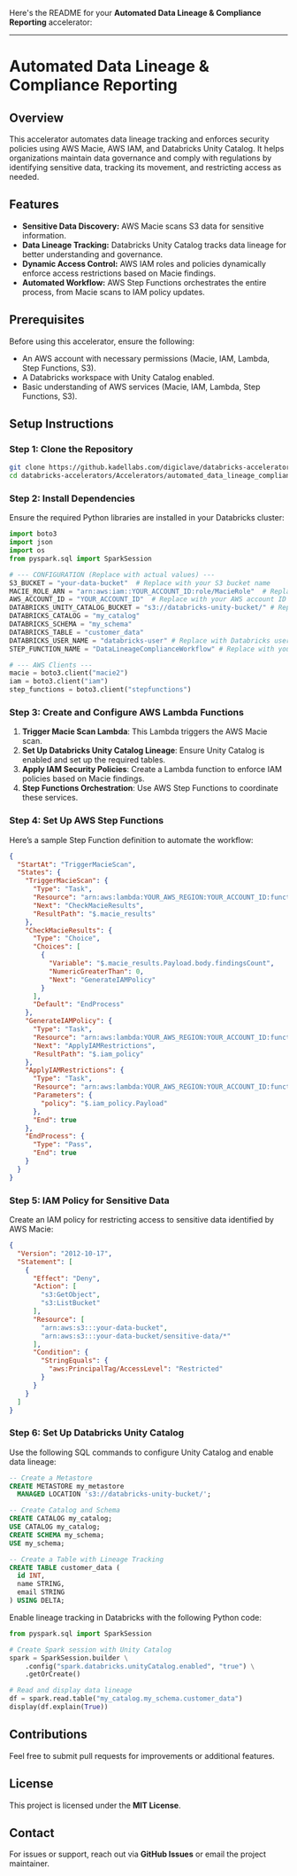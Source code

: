 Here's the README for your **Automated Data Lineage & Compliance Reporting** accelerator:

---

# Automated Data Lineage & Compliance Reporting

## Overview

This accelerator automates data lineage tracking and enforces security policies using AWS Macie, AWS IAM, and Databricks Unity Catalog. It helps organizations maintain data governance and comply with regulations by identifying sensitive data, tracking its movement, and restricting access as needed.

## Features

- **Sensitive Data Discovery:** AWS Macie scans S3 data for sensitive information.
- **Data Lineage Tracking:** Databricks Unity Catalog tracks data lineage for better understanding and governance.
- **Dynamic Access Control:** AWS IAM roles and policies dynamically enforce access restrictions based on Macie findings.
- **Automated Workflow:** AWS Step Functions orchestrates the entire process, from Macie scans to IAM policy updates.

## Prerequisites

Before using this accelerator, ensure the following:

- An AWS account with necessary permissions (Macie, IAM, Lambda, Step Functions, S3).
- A Databricks workspace with Unity Catalog enabled.
- Basic understanding of AWS services (Macie, IAM, Lambda, Step Functions, S3).

## Setup Instructions

### Step 1: Clone the Repository
```bash
git clone https://github.kadellabs.com/digiclave/databricks-accelerators.git
cd databricks-accelerators/Accelerators/automated_data_lineage_compliance_reporting
```

### Step 2: Install Dependencies
Ensure the required Python libraries are installed in your Databricks cluster:

```python
import boto3
import json
import os
from pyspark.sql import SparkSession

# --- CONFIGURATION (Replace with actual values) ---
S3_BUCKET = "your-data-bucket"  # Replace with your S3 bucket name
MACIE_ROLE_ARN = "arn:aws:iam::YOUR_ACCOUNT_ID:role/MacieRole"  # Replace with Macie IAM role ARN
AWS_ACCOUNT_ID = "YOUR_ACCOUNT_ID"  # Replace with your AWS account ID
DATABRICKS_UNITY_CATALOG_BUCKET = "s3://databricks-unity-bucket/" # Replace with your Unity Catalog bucket
DATABRICKS_CATALOG = "my_catalog"
DATABRICKS_SCHEMA = "my_schema"
DATABRICKS_TABLE = "customer_data"
DATABRICKS_USER_NAME = "databricks-user" # Replace with Databricks user name
STEP_FUNCTION_NAME = "DataLineageComplianceWorkflow" # Replace with your Step Function name

# --- AWS Clients ---
macie = boto3.client("macie2")
iam = boto3.client("iam")
step_functions = boto3.client("stepfunctions")
```

### Step 3: Create and Configure AWS Lambda Functions
1. **Trigger Macie Scan Lambda**: This Lambda triggers the AWS Macie scan.
2. **Set Up Databricks Unity Catalog Lineage**: Ensure Unity Catalog is enabled and set up the required tables.
3. **Apply IAM Security Policies**: Create a Lambda function to enforce IAM policies based on Macie findings.
4. **Step Functions Orchestration**: Use AWS Step Functions to coordinate these services.

### Step 4: Set Up AWS Step Functions

Here’s a sample Step Function definition to automate the workflow:

```json
{
  "StartAt": "TriggerMacieScan",
  "States": {
    "TriggerMacieScan": {
      "Type": "Task",
      "Resource": "arn:aws:lambda:YOUR_AWS_REGION:YOUR_ACCOUNT_ID:function:trigger-macie",
      "Next": "CheckMacieResults",
      "ResultPath": "$.macie_results"
    },
    "CheckMacieResults": {
      "Type": "Choice",
      "Choices": [
        {
          "Variable": "$.macie_results.Payload.body.findingsCount",
          "NumericGreaterThan": 0,
          "Next": "GenerateIAMPolicy"
        }
      ],
      "Default": "EndProcess"
    },
    "GenerateIAMPolicy": {
      "Type": "Task",
      "Resource": "arn:aws:lambda:YOUR_AWS_REGION:YOUR_ACCOUNT_ID:function:generate-iam-policy",
      "Next": "ApplyIAMRestrictions",
      "ResultPath": "$.iam_policy"
    },
    "ApplyIAMRestrictions": {
      "Type": "Task",
      "Resource": "arn:aws:lambda:YOUR_AWS_REGION:YOUR_ACCOUNT_ID:function:apply-iam-restrictions",
      "Parameters": {
        "policy": "$.iam_policy.Payload"
      },
      "End": true
    },
    "EndProcess": {
      "Type": "Pass",
      "End": true
    }
  }
}
```

### Step 5: IAM Policy for Sensitive Data

Create an IAM policy for restricting access to sensitive data identified by AWS Macie:

```json
{
  "Version": "2012-10-17",
  "Statement": [
    {
      "Effect": "Deny",
      "Action": [
        "s3:GetObject",
        "s3:ListBucket"
      ],
      "Resource": [
        "arn:aws:s3:::your-data-bucket",
        "arn:aws:s3:::your-data-bucket/sensitive-data/*"
      ],
      "Condition": {
        "StringEquals": {
          "aws:PrincipalTag/AccessLevel": "Restricted"
        }
      }
    }
  ]
}
```

### Step 6: Set Up Databricks Unity Catalog

Use the following SQL commands to configure Unity Catalog and enable data lineage:

```sql
-- Create a Metastore
CREATE METASTORE my_metastore
  MANAGED LOCATION 's3://databricks-unity-bucket/';

-- Create Catalog and Schema
CREATE CATALOG my_catalog;
USE CATALOG my_catalog;
CREATE SCHEMA my_schema;
USE my_schema;

-- Create a Table with Lineage Tracking
CREATE TABLE customer_data (
  id INT,
  name STRING,
  email STRING
) USING DELTA;
```

Enable lineage tracking in Databricks with the following Python code:

```python
from pyspark.sql import SparkSession

# Create Spark session with Unity Catalog
spark = SparkSession.builder \
    .config("spark.databricks.unityCatalog.enabled", "true") \
    .getOrCreate()

# Read and display data lineage
df = spark.read.table("my_catalog.my_schema.customer_data")
display(df.explain(True))
```

## Contributions
Feel free to submit pull requests for improvements or additional features.

## License
This project is licensed under the **MIT License**.

## Contact
For issues or support, reach out via **GitHub Issues** or email the project maintainer.

